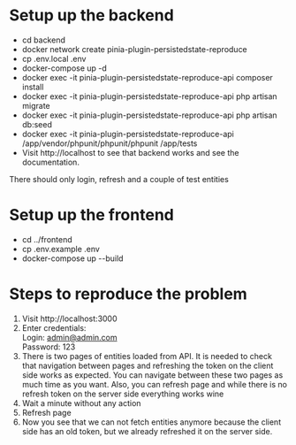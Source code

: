 # Setup up the backend

 - cd backend
 - docker network create pinia-plugin-persistedstate-reproduce
 - cp .env.local .env
 - docker-compose up -d
 - docker exec -it pinia-plugin-persistedstate-reproduce-api composer install
 - docker exec -it pinia-plugin-persistedstate-reproduce-api php artisan migrate
 - docker exec -it pinia-plugin-persistedstate-reproduce-api php artisan db:seed
 - docker exec -it pinia-plugin-persistedstate-reproduce-api /app/vendor/phpunit/phpunit/phpunit /app/tests
 - Visit http://localhost to see that backend works and see the documentation. 
 
There should only login, refresh and a couple of test entities

# Setup up the frontend

 - cd ../frontend
 - cp .env.example .env
 - docker-compose up --build

# Steps to reproduce the problem

1. Visit http://localhost:3000
2. Enter credentials:  
  Login: admin@admin.com  
  Password: 123  
3. There is two pages of entities loaded from API. It is needed to check that navigation between pages and refreshing
the token on the client side works as expected. You can navigate between these two pages as much time as you want. 
Also, you can refresh page and while there is no refresh token on the server side everything works wine
4. Wait a minute without any action
5. Refresh page
6. Now you see that we can not fetch entities anymore because the client side has an old token, but we already
refreshed it on the server side.